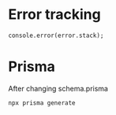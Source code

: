 # Error tracking

    console.error(error.stack);

# Prisma

After changing schema.prisma

    npx prisma generate
